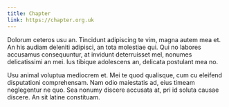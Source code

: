 ```yaml
---
title: Chapter
link: https://chapter.org.uk
---
```


Dolorum ceteros usu an. Tincidunt adipiscing te vim, magna autem mea et. An his audiam deleniti adipisci, an tota molestiae qui. Qui no labores accusamus consequuntur, at invidunt deterruisset mel, nonumes delicatissimi an mei. Ius tibique adolescens an, delicata postulant mea no.

Usu animal voluptua mediocrem et. Mei te quod qualisque, cum cu eleifend disputationi comprehensam. Nam odio maiestatis ad, eius timeam neglegentur ne quo. Sea nonumy discere accusata at, pri id soluta causae discere. An sit latine constituam.
